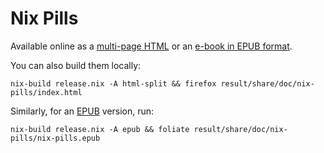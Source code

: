 # Nix Pills

Available online as a [multi-page HTML](https://nixos.org/guides/nix-pills/) or an [e-book in EPUB format](https://nixos.org/guides/nix-pills/nix-pills.epub).

You can also build them locally:

    nix-build release.nix -A html-split && firefox result/share/doc/nix-pills/index.html

Similarly, for an [EPUB](https://www.w3.org/publishing/epub32/) version, run:

    nix-build release.nix -A epub && foliate result/share/doc/nix-pills/nix-pills.epub
